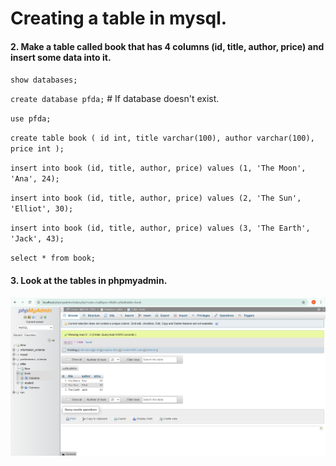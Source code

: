 #  Creating a table in mysql.

#### 2. Make a table called book that has 4 columns (id, title, author, price) and insert some data into it.

`show databases;`

`create database pfda;` # If database doesn't exist.

`use pfda;`

`create table book (
id int,
title varchar(100),
author varchar(100),
price int
);`

`insert into book (id, title, author, price) values (1, 'The Moon', 'Ana', 24);`

`insert into book (id, title, author, price) values (2, 'The Sun', 'Elliot', 30);`

`insert into book (id, title, author, price) values (3, 'The Earth', 'Jack', 43);`

`select * from book;`

#### 3. Look at the tables in phpmyadmin.

![Tables](./img/phpMyAdmin.png)